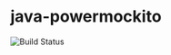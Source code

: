 # java-powermockito

![Build Status](https://travis-ci.org/cyber-dojo-languages/java-powermockito.svg?branch=master)

